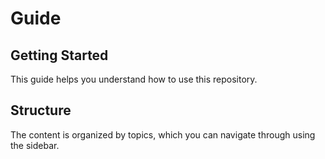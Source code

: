 # Guide

## Getting Started

This guide helps you understand how to use this repository.

## Structure

The content is organized by topics, which you can navigate through using the sidebar.

